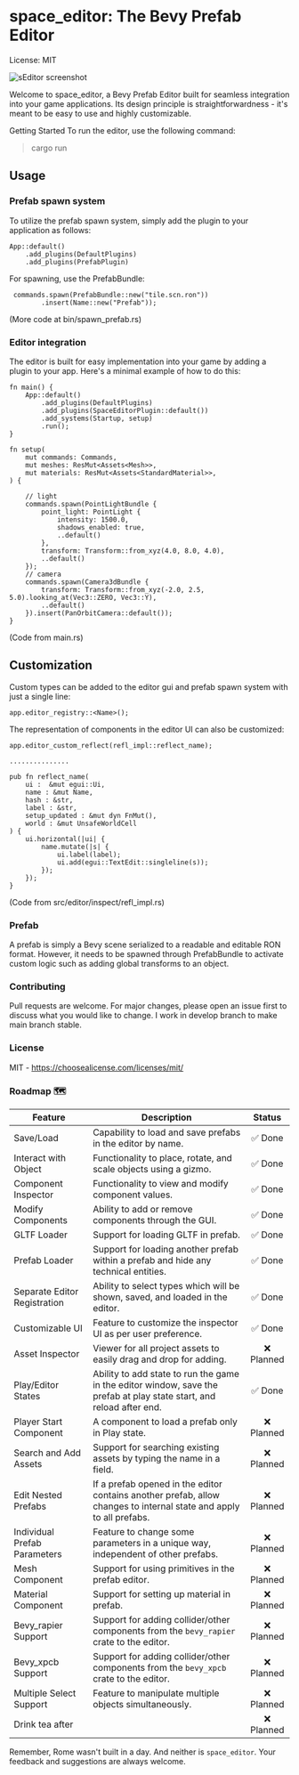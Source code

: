# space_editor: The Bevy Prefab Editor
License: MIT 

![sEditor screenshot](https://github.com/rewin123/space_editor/blob/main/showcase.png)

Welcome to space_editor, a Bevy Prefab Editor built for seamless integration into your game applications. Its design principle is straightforwardness - it's meant to be easy to use and highly customizable.

Getting Started
To run the editor, use the following command:
> cargo run 


## Usage
### Prefab spawn system
To utilize the prefab spawn system, simply add the plugin to your application as follows:
```
App::default()
    .add_plugins(DefaultPlugins)
    .add_plugins(PrefabPlugin)
```

For spawning, use the PrefabBundle:
```
 commands.spawn(PrefabBundle::new("tile.scn.ron"))
        .insert(Name::new("Prefab"));
```

(More code at bin/spawn_prefab.rs)


### Editor integration
The editor is built for easy implementation into your game by adding a plugin to your app. Here's a minimal example of how to do this:

```
fn main() {
    App::default()
        .add_plugins(DefaultPlugins)
        .add_plugins(SpaceEditorPlugin::default())
        .add_systems(Startup, setup)
        .run();
}

fn setup(
    mut commands: Commands,
    mut meshes: ResMut<Assets<Mesh>>,
    mut materials: ResMut<Assets<StandardMaterial>>,
) {
    
    // light
    commands.spawn(PointLightBundle {
        point_light: PointLight {
            intensity: 1500.0,
            shadows_enabled: true,
            ..default()
        },
        transform: Transform::from_xyz(4.0, 8.0, 4.0),
        ..default()
    });
    // camera
    commands.spawn(Camera3dBundle {
        transform: Transform::from_xyz(-2.0, 2.5, 5.0).looking_at(Vec3::ZERO, Vec3::Y),
        ..default()
    }).insert(PanOrbitCamera::default());
}
```

(Code from main.rs)

## Customization
Custom types can be added to the editor gui and prefab spawn system with just a single line:

```
app.editor_registry::<Name>();
```
The representation of components in the editor UI can also be customized:
```
app.editor_custom_reflect(refl_impl::reflect_name);

...............

pub fn reflect_name(
    ui :  &mut egui::Ui,
    name : &mut Name,
    hash : &str,
    label : &str,
    setup_updated : &mut dyn FnMut(),
    world : &mut UnsafeWorldCell
) {
    ui.horizontal(|ui| {
        name.mutate(|s| {
            ui.label(label);
            ui.add(egui::TextEdit::singleline(s));
        });
    });
}
```
(Code from src/editor/inspect/refl_impl.rs)

### Prefab
A prefab is simply a Bevy scene serialized to a readable and editable RON format. However, it needs to be spawned through PrefabBundle to activate custom logic such as adding global transforms to an object.

### Contributing
Pull requests are welcome. For major changes, please open an issue first to discuss what you would like to change. I work in develop branch to make main branch stable.

### License
MIT - https://choosealicense.com/licenses/mit/

### Roadmap 🗺️


| Feature                          | Description                                                                                                              | Status    |
|----------------------------------|--------------------------------------------------------------------------------------------------------------------------|:---------:|
| Save/Load                        | Capability to load and save prefabs in the editor by name.                                                               | ✅ Done    |
| Interact with Object             | Functionality to place, rotate, and scale objects using a gizmo.                                                         | ✅ Done    |
| Component Inspector              | Functionality to view and modify component values.                                                                       | ✅ Done    |
| Modify Components                | Ability to add or remove components through the GUI.                                                                     | ✅ Done    |
| GLTF Loader                      | Support for loading GLTF in prefab.                                                                                      | ✅ Done    |
| Prefab Loader                    | Support for loading another prefab within a prefab and hide any technical entities.                                      | ✅ Done    |
| Separate Editor Registration     | Ability to select types which will be shown, saved, and loaded in the editor.                                            | ✅ Done    |
| Customizable UI                  | Feature to customize the inspector UI as per user preference.                                                            | ✅ Done    |
| Asset Inspector                  | Viewer for all project assets to easily drag and drop for adding.                                                        | ❌ Planned |
| Play/Editor States               | Ability to add state to run the game in the editor window, save the prefab at play state start, and reload after end.    | ✅ Done |
| Player Start Component           | A component to load a prefab only in Play state.                                                                         | ❌ Planned |
| Search and Add Assets            | Support for searching existing assets by typing the name in a field.                                                     | ❌ Planned |
| Edit Nested Prefabs              | If a prefab opened in the editor contains another prefab, allow changes to internal state and apply to all prefabs.      | ❌ Planned |
| Individual Prefab Parameters     | Feature to change some parameters in a unique way, independent of other prefabs.                                         | ❌ Planned |
| Mesh Component                   | Support for using primitives in the prefab editor.                                                                       | ❌ Planned |
| Material Component               | Support for setting up material in prefab.                                                                               | ❌ Planned |
| Bevy_rapier Support              | Support for adding collider/other components from the `bevy_rapier` crate to the editor.                                 | ❌ Planned |
| Bevy_xpcb Support                | Support for adding collider/other components from the `bevy_xpcb` crate to the editor.                                   | ❌ Planned |
| Multiple Select Support          | Feature to manipulate multiple objects simultaneously.                                                                   | ❌ Planned |
| Drink tea after                  |                                                                                                                          | ❌ Planned |

Remember, Rome wasn't built in a day. And neither is `space_editor`. Your feedback and suggestions are always welcome.

